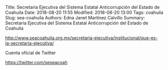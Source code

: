 Title: Secretaria Ejecutiva del Sistema Estatal Anticorrupción del Estado de Coahuila
Date: 2018-08-20 11:55
Modified: 2018-08-20 13:00
Tags: coahuila
Slug: sea-coahuila
Authors: Edna Janet Martínez Calvillo
Summary: Secretaria Ejecutiva del Sistema Estatal Anticorrupción del Estado de Coahuila

<http://www.seacoahuila.org.mx/secretaria-ejecutiva/institucional/que-es-la-secretaria-ejecutiva/>

Cuenta oficial de Twitter

<https://twitter.com/seseacoah>
